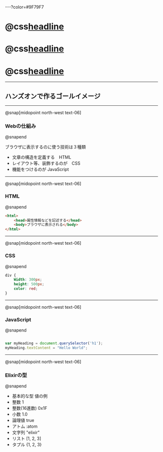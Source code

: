 ---?color=#9F79F7
# @css[headline](Webの)
# @css[headline](基礎知識)
# @css[headline](ちょっとだけ)

---
## ハンズオンで作るゴールイメージ


---
@snap[midopoint north-west text-06]
### Webの仕組み
@snapend

ブラウザに表示するのに使う技術は３種類

* 文章の構造を定義する　HTML
* レイアウト等、装飾するのが　CSS
* 機能をつけるのが JavaScript
---
@snap[midopoint north-west text-06]
### HTML
@snapend

```html
<html>
    <head>属性情報などを記述する</head>
    <body>ブラウザに表示される</body>
</html>
```
---
@snap[midopoint north-west text-06]
### CSS
@snapend

```css
div {
    Width: 300px;
    height: 500px;
    color: red;
}
```
---
@snap[midopoint north-west text-06]
### JavaScript
@snapend

```js

var myHeading = document.querySelector('h1');
myHeading.textContent = "Hello World";  

```
---
@snap[midopoint north-west text-06]
### Elixirの型
@snapend

* 基本的な型	値の例
* 整数	1
* 整数(16進数)	0x1F
* 小数	1.0
* 論理値	true
* アトム	:atom
* 文字列	"elixir"
* リスト	[1, 2, 3]
* タプル	{1, 2, 3}